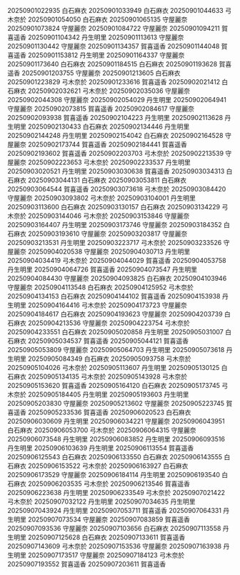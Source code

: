 20250901022935 白石麻衣
20250901033949 白石麻衣
20250901044633 弓木奈於
20250901054050 白石麻衣
20250901065135 守屋麗奈
20250901073824 守屋麗奈
20250901084722 守屋麗奈
20250901094211 賀喜遥香
20250901104342 丹生明里
20250901113613 守屋麗奈
20250901130442 守屋麗奈
20250901134357 賀喜遥香
20250901144048 賀喜遥香
20250901153812 丹生明里
20250901164337 守屋麗奈
20250901173640 白石麻衣
20250901184515 白石麻衣
20250901193628 賀喜遥香
20250901203755 守屋麗奈
20250901213605 白石麻衣
20250901223829 弓木奈於
20250901233616 賀喜遥香
20250902021412 白石麻衣
20250902032621 弓木奈於
20250902035036 守屋麗奈
20250902044308 守屋麗奈
20250902054029 丹生明里
20250902064941 守屋麗奈
20250902073815 賀喜遥香
20250902084617 守屋麗奈
20250902093938 賀喜遥香
20250902104223 丹生明里
20250902113628 丹生明里
20250902130433 白石麻衣
20250902134446 丹生明里
20250902144248 丹生明里
20250902154042 白石麻衣
20250902164528 守屋麗奈
20250902173744 賀喜遥香
20250902184441 賀喜遥香
20250902193602 賀喜遥香
20250902203703 弓木奈於
20250902213539 守屋麗奈
20250902223653 弓木奈於
20250902233537 丹生明里
20250903020521 丹生明里
20250903030638 賀喜遥香
20250903034313 白石麻衣
20250903044131 白石麻衣
20250903053811 白石麻衣
20250903064544 賀喜遥香
20250903073618 弓木奈於
20250903084420 守屋麗奈
20250903093802 弓木奈於
20250903104001 丹生明里
20250903113600 白石麻衣
20250903130157 白石麻衣
20250903134229 弓木奈於
20250903144046 弓木奈於
20250903153846 守屋麗奈
20250903164407 丹生明里
20250903173746 守屋麗奈
20250903184352 白石麻衣
20250903193610 守屋麗奈
20250903203817 守屋麗奈
20250903213531 丹生明里
20250903223717 弓木奈於
20250903233526 守屋麗奈
20250904020538 守屋麗奈
20250904030713 丹生明里
20250904034419 弓木奈於
20250904044029 賀喜遥香
20250904053758 丹生明里
20250904064726 賀喜遥香
20250904073547 丹生明里
20250904084430 守屋麗奈
20250904093825 白石麻衣
20250904103946 守屋麗奈
20250904113548 白石麻衣
20250904125952 弓木奈於
20250904134153 白石麻衣
20250904144102 賀喜遥香
20250904153938 丹生明里
20250904164416 弓木奈於
20250904173723 守屋麗奈
20250904184617 白石麻衣
20250904193623 守屋麗奈
20250904203739 白石麻衣
20250904213536 守屋麗奈
20250904223754 弓木奈於
20250904233551 白石麻衣
20250905020858 丹生明里
20250905031007 白石麻衣
20250905034537 賀喜遥香
20250905044121 賀喜遥香
20250905053809 守屋麗奈
20250905064703 丹生明里
20250905073618 丹生明里
20250905084349 白石麻衣
20250905093758 弓木奈於
20250905104026 弓木奈於
20250905113607 丹生明里
20250905130125 白石麻衣
20250905134135 弓木奈於
20250905143928 弓木奈於
20250905153620 賀喜遥香
20250905164120 白石麻衣
20250905173745 弓木奈於
20250905184405 丹生明里
20250905193603 丹生明里
20250905203830 守屋麗奈
20250905213602 守屋麗奈
20250905223745 賀喜遥香
20250905233536 賀喜遥香
20250906020523 白石麻衣
20250906030609 丹生明里
20250906034221 守屋麗奈
20250906043951 白石麻衣
20250906053700 弓木奈於
20250906064315 守屋麗奈
20250906073548 丹生明里
20250906083852 丹生明里
20250906093516 丹生明里
20250906103639 丹生明里
20250906113554 賀喜遥香
20250906125543 白石麻衣
20250906133550 白石麻衣
20250906143555 白石麻衣
20250906153522 弓木奈於
20250906163927 白石麻衣
20250906173529 守屋麗奈
20250906184114 丹生明里
20250906193540 白石麻衣
20250906203535 弓木奈於
20250906213546 賀喜遥香
20250906223638 丹生明里
20250906233549 弓木奈於
20250907021422 弓木奈於
20250907032122 丹生明里
20250907034635 丹生明里
20250907043924 丹生明里
20250907053711 賀喜遥香
20250907064331 丹生明里
20250907073534 守屋麗奈
20250907083859 賀喜遥香
20250907093536 守屋麗奈
20250907103656 白石麻衣
20250907113558 丹生明里
20250907125628 白石麻衣
20250907133611 賀喜遥香
20250907143609 弓木奈於
20250907153536 守屋麗奈
20250907163938 丹生明里
20250907173517 守屋麗奈
20250907184123 弓木奈於
20250907193552 賀喜遥香
20250907203611 賀喜遥香
